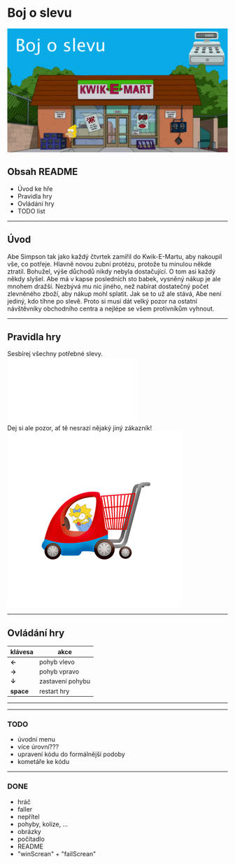 ﻿# Boj o slevu <br>
![Screenshot](/screenshot_1.png)
## Obsah README <br>
* Úvod ke hře
* Pravidla hry
* Ovládání hry
* TODO list

---

## Úvod <br>
Abe Simpson tak jako každý čtvrtek zamířil do Kwik-E-Martu, aby nakoupil vše, co potřeje. Hlavně novou zubní protézu, protože tu minulou někde ztratil.
Bohužel, výše důchodů nikdy nebyla dostačující. O tom asi každý někdy slyšel.
Abe má v kapse posledních sto babek, vysněný nákup je ale mnohem dražší. Nezbývá mu nic jiného, než nabírat dostatečný počet zlevněného zboží, aby nákup mohl splatit.
Jak se to už ale stává, Abe není jediný, kdo tíhne po slevě. Proto si musí dát velký pozor na ostatní návštěvníky obchodního centra a nejlépe se všem protivníkům vyhnout. <br>

---

## Pravidla hry <br>

Sesbírej všechny potřebné slevy. ![sleva](/SLEVA.pgn) <br>
Dej si ale pozor, ať tě nesrazí nějaký jiný zákazník! <br>
![Meggie](/EnemyL.png) <br>

---

## Ovládání hry <br>
|klávesa   |akce            |
|----------|----------------|
|**←**     |pohyb vlevo     |
|**→**     |pohyb vpravo    |
|**↓**     |zastavení pohybu|
|**space** |restart hry     |

---
---

### TODO <br>
* úvodní menu <br>
* více úrovní??? <br>
* upravení kódu do formálnější podoby <br>
* kometáře ke kódu <br>

---

### DONE <br>
* hráč <br>
* faller <br>
* nepřítel <br>
* pohyby, kolize, ... <br>
* obrázky <br>
* počítadlo <br>
* README <br>
* "winScrean" + "failScrean" <br>